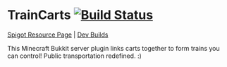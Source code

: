TrainCarts [![Build Status](https://drone.io/github.com/bergerhealer/TrainCarts/status.png)](https://drone.io/github.com/bergerhealer/TrainCarts/latest)
==========

[Spigot Resource Page](https://www.spigotmc.org/resources/traincarts.8557/) | [Dev Builds](https://drone.io/github.com/bergerhealer/TrainCarts/files)

This Minecraft Bukkit server plugin links carts together to form trains you can control!
Public transportation redefined. :)

